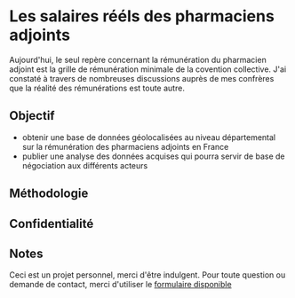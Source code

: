 # Les salaires rééls des pharmaciens adjoints
Aujourd'hui, le seul repère concernant la rémunération du pharmacien adjoint est la grille de rémunération minimale de la covention collective.
J'ai constaté à travers de nombreuses discussions auprès de mes confrères que la réalité des rémunérations est toute autre.

## Objectif
- obtenir une base de données géolocalisées au niveau départemental sur la rémunération des pharmaciens adjoints en France
- publier une analyse des données acquises qui pourra servir de base de négociation aux différents acteurs

## Méthodologie

## Confidentialité

## Notes
Ceci est un projet personnel, merci d'être indulgent.
Pour toute question ou demande de contact, merci d'utiliser le [formulaire disponible](/contact.html)
